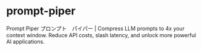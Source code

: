 # prompt-piper
Prompt Piper プロンプト　パイパー | Compress LLM prompts to 4x your context window. Reduce API costs, slash latency, and unlock more powerful AI applications.
